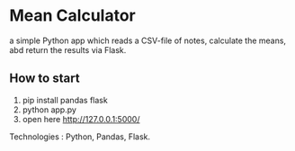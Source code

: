 # Mean Calculator

a simple Python app which reads a CSV-file of notes, calculate the means, abd return the results via Flask.

## How to start
1. pip install pandas flask
2. python app.py
3. open here http://127.0.0.1:5000/

Technologies : Python, Pandas, Flask.